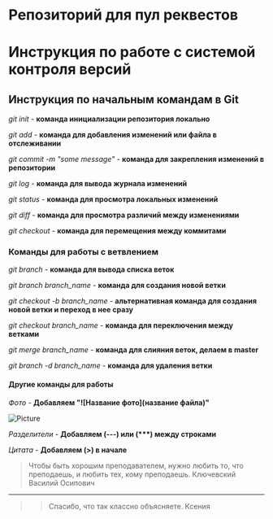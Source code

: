 # Репозиторий для пул реквестов

# Инструкция по работе с системой контроля версий

## Инструкция по начальным командам в Git

*git init* - **команда инициализации репозитория локально**

*git add* - **команда для добавления изменений или файла в отслеживании**

*git commit -m "some message"* - **команда для закрепления изменений в репозитории**

*git log* - **команда для вывода журнала изменений**

*git status* - **команда для просмотра локальных изменений**

*git diff* - **команда для просмотра различий между изменениями**

*git checkout* - **команда для перемещения между коммитами**

### Команды для работы с ветвлением

*git branch* - __команда для вывода списка веток__

*git branch branch_name* - __команда для создания новой ветки__

*git checkout -b branch_name* - __альтернативная команда для создания новой ветки и переход в нее сразу__

*git checkout branch_name* - __команда для переключения между ветками__

*git merge branch_name* - __команда для слияния веток, делаем в master__

*git branch -d branch_name* - __команда для удаления ветки__

#### Другие команды для работы

*Фото* - __Добавляем "![Название фото](название файла)"__

![Picture](kittens.png)

*Разделители* - __Добавляем (---) или (***) между строками__

*Цитата* - __Добавляем (>) в начале__

> Чтобы быть хорошим преподавателем, нужно любить то, что преподаешь, и любить тех, кому преподаешь.
 Ключевский Василий Осипович
---

>> Спасибо, что так классно объясняете. Ксения


